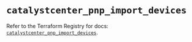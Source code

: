 # `catalystcenter_pnp_import_devices`

Refer to the Terraform Registry for docs: [`catalystcenter_pnp_import_devices`](https://registry.terraform.io/providers/ciscodevnet/catalystcenter/0.4.0/docs/resources/pnp_import_devices).
